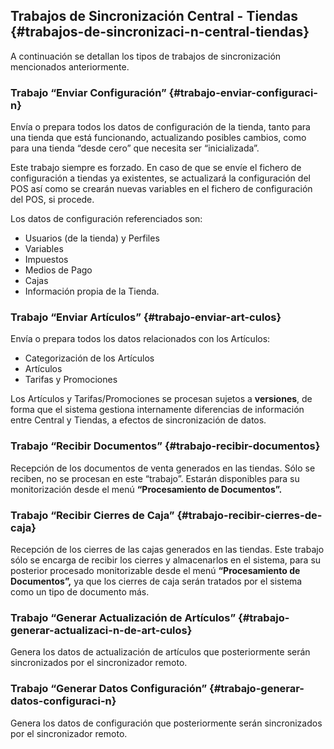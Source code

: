 ## Trabajos de Sincronización Central - Tiendas {#trabajos-de-sincronizaci-n-central-tiendas}

A continuación se detallan los tipos de trabajos de sincronización mencionados anteriormente.

### Trabajo “Enviar Configuración” {#trabajo-enviar-configuraci-n}

Envía o prepara todos los datos de configuración de la tienda, tanto para una tienda que está funcionando, actualizando posibles cambios, como para una tienda “desde cero” que necesita ser “inicializada”.

Este trabajo siempre es forzado. En caso de que se envíe el fichero de configuración a tiendas ya existentes, se actualizará la configuración del POS así como se crearán nuevas variables en el fichero de configuración del POS, si procede.

Los datos de configuración referenciados son:

*   Usuarios (de la tienda) y Perfiles
*   Variables
*   Impuestos
*   Medios de Pago
*   Cajas
*   Información propia de la Tienda.

### Trabajo “Enviar Artículos” {#trabajo-enviar-art-culos}

Envía o prepara todos los datos relacionados con los Artículos:

*   Categorización de los Artículos
*   Artículos
*   Tarifas y Promociones

Los Artículos y Tarifas/Promociones se procesan sujetos a **versiones**, de forma que el sistema gestiona internamente diferencias de información entre Central y Tiendas, a efectos de sincronización de datos.

### Trabajo “Recibir Documentos” {#trabajo-recibir-documentos}

Recepción de los documentos de venta generados en las tiendas. Sólo se reciben, no se procesan en este “trabajo”. Estarán disponibles para su monitorización desde el menú **“Procesamiento de Documentos”.**

### Trabajo “Recibir Cierres de Caja” {#trabajo-recibir-cierres-de-caja}

Recepción de los cierres de las cajas generados en las tiendas. Este trabajo sólo se encarga de recibir los cierres y almacenarlos en el sistema, para su posterior procesado monitorizable desde el menú **“Procesamiento de Documentos”,** ya que los cierres de caja serán tratados por el sistema como un tipo de documento más.

### Trabajo “Generar Actualización de Artículos” {#trabajo-generar-actualizaci-n-de-art-culos}

Genera los datos de actualización de artículos que posteriormente serán sincronizados por el sincronizador remoto.

### Trabajo “Generar Datos Configuración” {#trabajo-generar-datos-configuraci-n}

Genera los datos de configuración que posteriormente serán sincronizados por el sincronizador remoto.